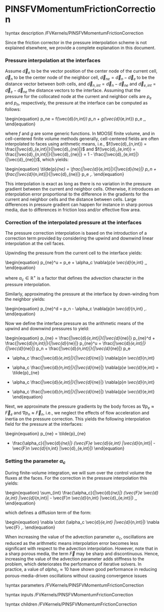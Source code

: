 # PINSFVMomentumFrictionCorrection

!syntax description /FVKernels/PINSFVMomentumFrictionCorrection

Since the friction corrector in the pressure interpolation scheme is not explained elsewhere,
we provide a complete explanation in this document.

### Pressure interpolation at the interfaces

Assume $\vec{d}_e$ to be the vector position of the center node of the current cell,
$\vec{d}_n$ to be the center node of the neighbor cell,
$\vec{d}_{ne} = \vec{d}_n - \vec{d}_e$ to be the distance vector between both cells,
and $\vec{d}_{n,int} = \vec{d}_n - \vec{d}_{ne}$ and $\vec{d}_{e,int} = \vec{d}_e - \vec{d}_{ne}$
the distance vectors to the interface.
Assuming that the pressure for the collocated node at the current and neighbor cells are
$p_e$ and $p_n$, respectively, the pressure at the interface can be computed as follows:

\begin{equation}
p_ne = f(\vec{d}_{n,int}) p_n + g(\vec{d}_{e,int}) p_e \,,
\end{equation}

where $f$ and $g$ are some generic functions.
In MOOSE finite volume, and in cell-centered finite volume methods generally, cell-centered fields are often interpolated to faces
using arithmetic means, i.e.,
$f(\vec{d}_{n,int}) = \frac{|\vec{d}_{e,int}|}{|\vec{d}_{ne}|}$
and $f(\vec{d}_{e,int}) = \frac{|\vec{d}_{n,int}|}{|\vec{d}_{ne}|} = 1 - \frac{|\vec{d}_{e,int}|}{|\vec{d}_{ne}|}$,
which yields:

\begin{equation}
\tilde{p}_{ne} = \frac{|\vec{d}_{e,int}|}{|\vec{d}_{ne}|} p_n + \frac{|\vec{d}_{n,int}|}{|\vec{d}_{ne}|} p_e \,.
\end{equation}

This interpolation is exact as long as there is no variation in the pressure gradient
between the current and neighbor cells.
Otherwise, it introduces an interpolation error proportional to the difference in the gradients
for the current and neighbor cells and the distance between cells.
Large differences in pressure gradient can happen for instance in sharp porous media, due to differences in friction loss and/or effective flow area.

### Correction of the interpolated pressure at the interfaces

The pressure correction interpolation is based on the introduction of a correction term
provided by considering the upwind and downwind linear interpolation at the cell faces.


Upwinding the pressure from the current cell to the interface yields:

\begin{equation}
p_{ne}^u = p_e + \alpha_c \nabla{p}_e \vec{d}_{e,int} \,,
\end{equation}

where $\alpha_c \in \mathbb{R}^+$ is a factor that defines the advection character in the pressure interpolation.

Similarly, approximating the pressure at the interface by down-winding from the neighbor yields:

\begin{equation}
p_{ne}^d = p_n - \alpha_c \nabla{p}_n \vec{d}_{n,int} \,.
\end{equation}

Now we define the interface pressure as the arithmetic means of the upwind and downwind pressures
to yield:

\begin{equation}
p_{ne} =
\frac{|\vec{d}_{e,int}|}{|\vec{d}_{ne}|} p_{ne}^d + \frac{|\vec{d}_{n,int}|}{|\vec{d}_{ne}|} p_{ne}^u
= \frac{|\vec{d}_{e,int}|}{|\vec{d}_{ne}|} p_n + \frac{|\vec{d}_{n,int}|}{|\vec{d}_{ne}|} p_e
- \alpha_c \frac{|\vec{d}_{e,int}|}{|\vec{d}_{ne}|} \nabla{p}_n \vec{d}_{n,int}
+ \alpha_c \frac{|\vec{d}_{n,int}|}{|\vec{d}_{ne}|} \nabla{p}_e \vec{d}_{e,int}
= \tilde{p}_{ne}
- \alpha_c \frac{|\vec{d}_{e,int}|}{|\vec{d}_{ne}|} \nabla{p}_n \vec{d}_{n,int}
+ \alpha_c \frac{|\vec{d}_{n,int}|}{|\vec{d}_{ne}|} \nabla{p}_e \vec{d}_{e,int}
\end{equation}

Next, we approximate the pressure gradients by the body forces as
$\nabla{p}_e \approx \vec{F}_e$ and $\nabla{p}_n \approx \vec{F}_n$,
i.e., we neglect the effects of flow acceleration and inertia on the pressure correction.
This yields the following interpolation field for the pressure at the interfaces:

\begin{equation}
p_{ne} =
\tilde{p}_{ne}
+ \frac{\alpha_c}{|\vec{d}_{ne}|}
(\vec{F}_e \vec{d}_{e,int} |\vec{d}_{n,int}| - \vec{F}_n \vec{d}_{n,int} |\vec{d}_{e,int}|)
\end{equation}

### Setting the parameter $\alpha_c$

During finite-volume integration, we will sum over the control volume the fluxes at the faces.
For the correction in the pressure interpolation this yields:

\begin{equation}
\sum_{int} \frac{\alpha_c}{|\vec{d}_{ne}|}
(\vec{F}_e \vec{d}_{e,int} |\vec{d}_{n,int}| - \vec{F}_n \vec{d}_{n,int} |\vec{d}_{e,int}|) \,,
\end{equation}

which defines a diffusion term of the form:

\begin{equation}
\nabla \cdot (\alpha_c \vec{d}_{e,int} |\vec{d}_{n,int}|) \nabla \vec{F} \,.
\end{equation}

When increasing the value of the advection parameter $\alpha_c$,
oscillations are reduced as the arithmetic means interpolation error becomes less significant
with respect to the advection interpolation.
However, note that in a sharp porous media, the term $\vec{F}$ may be sharp and discontinuous.
Hence, increasing the value of the advection parameter adds stiffness to the problem,
which deteriorates the performance of iterative solvers.
In practice, a value of $alpha_c \approx 10$ have shown good performance in reducing
porous-media-driven oscillations without causing convergence issues

!syntax parameters /FVKernels/PINSFVMomentumFrictionCorrection

!syntax inputs /FVKernels/PINSFVMomentumFrictionCorrection

!syntax children /FVKernels/PINSFVMomentumFrictionCorrection

